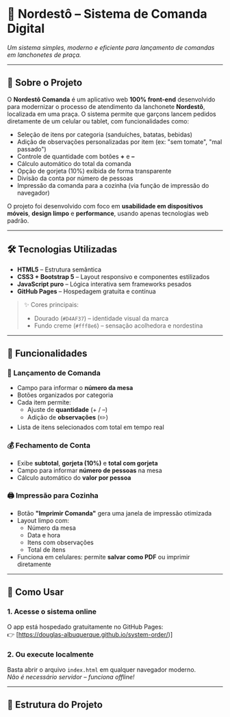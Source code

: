 # 🍔 Nordestô – Sistema de Comanda Digital

*Um sistema simples, moderno e eficiente para lançamento de comandas em lanchonetes de praça.*

---

## 📌 Sobre o Projeto

O **Nordestô Comanda** é um aplicativo web **100% front-end** desenvolvido para modernizar o processo de atendimento da lanchonete **Nordestô**, localizada em uma praça. O sistema permite que garçons lancem pedidos diretamente de um celular ou tablet, com funcionalidades como:

- Seleção de itens por categoria (sanduíches, batatas, bebidas)
- Adição de observações personalizadas por item (ex: "sem tomate", "mal passado")
- Controle de quantidade com botões **+** e **–**
- Cálculo automático do total da comanda
- Opção de gorjeta (10%) exibida de forma transparente
- Divisão da conta por número de pessoas
- Impressão da comanda para a cozinha (via função de impressão do navegador)

O projeto foi desenvolvido com foco em **usabilidade em dispositivos móveis**, **design limpo** e **performance**, usando apenas tecnologias web padrão.

---

## 🛠️ Tecnologias Utilizadas

- **HTML5** – Estrutura semântica
- **CSS3 + Bootstrap 5** – Layout responsivo e componentes estilizados
- **JavaScript puro** – Lógica interativa sem frameworks pesados
- **GitHub Pages** – Hospedagem gratuita e contínua

> ✨ Cores principais:  
> - Dourado (`#D4AF37`) – identidade visual da marca  
> - Fundo creme (`#fff8e6`) – sensação acolhedora e nordestina

---

## 📱 Funcionalidades

### 📝 Lançamento de Comanda
- Campo para informar o **número da mesa**
- Botões organizados por categoria
- Cada item permite:
  - Ajuste de **quantidade** (+ / –)
  - Adição de **observações** (✏️)
- Lista de itens selecionados com total em tempo real

### 💰 Fechamento de Conta
- Exibe **subtotal**, **gorjeta (10%)** e **total com gorjeta**
- Campo para informar **número de pessoas** na mesa
- Cálculo automático do **valor por pessoa**

### 🖨️ Impressão para Cozinha
- Botão **"Imprimir Comanda"** gera uma janela de impressão otimizada
- Layout limpo com:
  - Número da mesa
  - Data e hora
  - Itens com observações
  - Total de itens
- Funciona em celulares: permite **salvar como PDF** ou imprimir diretamente

---

## 🚀 Como Usar

### 1. Acesse o sistema online
O app está hospedado gratuitamente no GitHub Pages:  
👉 [https://douglas-albuquerque.github.io/system-order/)]

### 2. Ou execute localmente
Basta abrir o arquivo `index.html` em qualquer navegador moderno.  
*Não é necessário servidor – funciona offline!*

---

## 📂 Estrutura do Projeto

